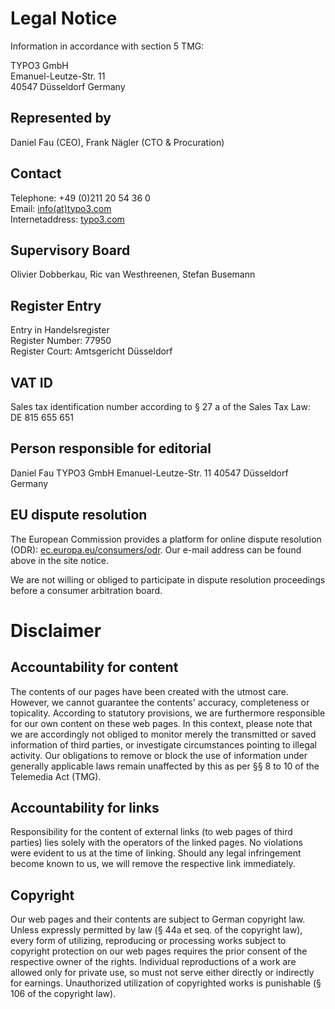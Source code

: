 # Legal Notice

Information in accordance with section 5 TMG:

TYPO3 GmbH  
Emanuel-Leutze-Str. 11  
40547 Düsseldorf
Germany

## Represented by

Daniel Fau (CEO), Frank Nägler (CTO & Procuration)

## Contact

Telephone: +49 (0)211 20 54 36 0  
Email: [info(at)typo3.com](mailto:info@typo3.com)  
Internetaddress: [typo3.com](https://typo3.com)

## Supervisory Board

Olivier Dobberkau, Ric van Westhreenen, Stefan Busemann

## Register Entry

Entry in Handelsregister  
Register Number: 77950  
Register Court: Amtsgericht Düsseldorf

## VAT ID

Sales tax identification number according to § 27 a of the Sales Tax Law:  
DE 815 655 651

## Person responsible for editorial
Daniel Fau
TYPO3 GmbH
Emanuel-Leutze-Str. 11
40547 Düsseldorf
Germany

## EU dispute resolution

The European Commission provides a platform for online dispute resolution (ODR): [ec.europa.eu/consumers/odr](https://ec.europa.eu/consumers/odr).
Our e-mail address can be found above in the site notice.

We are not willing or obliged to participate in dispute resolution proceedings before a consumer arbitration board.

# Disclaimer

## Accountability for content

The contents of our pages have been created with the utmost care. However, we cannot guarantee the contents' accuracy, completeness or topicality. According to statutory provisions, we are furthermore responsible for our own content on these web pages. In this context, please note that we are accordingly not obliged to monitor merely the transmitted or saved information of third parties, or investigate circumstances pointing to illegal activity. Our obligations to remove or block the use of information under generally applicable laws remain unaffected by this as per §§ 8 to 10 of the Telemedia Act (TMG).

## Accountability for links

Responsibility for the content of external links (to web pages of third parties) lies solely with the operators of the linked pages. No violations were evident to us at the time of linking. Should any legal infringement become known to us, we will remove the respective link immediately.

## Copyright

Our web pages and their contents are subject to German copyright law. Unless expressly permitted by law (§ 44a et seq. of the copyright law), every form of utilizing, reproducing or processing works subject to copyright protection on our web pages requires the prior consent of the respective owner of the rights. Individual reproductions of a work are allowed only for private use, so must not serve either directly or indirectly for earnings. Unauthorized utilization of copyrighted works is punishable (§ 106 of the copyright law).
